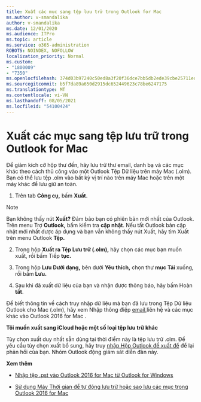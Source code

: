 ```yaml
---
title: Xuất các mục sang tệp lưu trữ trong Outlook for Mac
ms.author: v-smandalika
author: v-smandalika
ms.date: 12/01/2020
ms.audience: ITPro
ms.topic: article
ms.service: o365-administration
ROBOTS: NOINDEX, NOFOLLOW
localization_priority: Normal
ms.custom:
- "1800009"
- "7350"
ms.openlocfilehash: 374d03b97240c50ed8a3f20f36dce7bb5db2ede39cbe25711ed615efdbe1ac93
ms.sourcegitcommit: b5f7da89a650d2915dc652449623c78be6247175
ms.translationtype: MT
ms.contentlocale: vi-VN
ms.lasthandoff: 08/05/2021
ms.locfileid: "54100424"
---
```

# <a name="export-items-to-an-archive-file-in-outlook-for-mac"></a>Xuất các mục sang tệp lưu trữ trong Outlook for Mac

Để giảm kích cỡ hộp thư đến, hãy lưu trữ thư email, danh bạ và các mục khác theo cách thủ công vào một Outlook Tệp Dữ liệu trên máy Mac (.olm). Bạn có thể lưu tệp .olm vào bất kỳ vị trí nào trên máy Mac hoặc trên một máy khác để lưu giữ an toàn.

1. Trên tab **Công cụ,** bấm **Xuất.**

> [!NOTE]
> Bạn không thấy nút **Xuất?** Đảm bảo bạn có phiên bản mới nhất của Outlook. Trên menu Trợ **Outlook,** bấm kiểm tra **cập nhật**. Nếu tất Outlook bản cập nhật mới nhất được  áp dụng  và bạn vẫn không thấy nút Xuất, hãy tìm Xuất trên menu Outlook **Tệp.**

2. Trong hộp **Xuất ra Tệp Lưu trữ (.olm),** hãy chọn các mục bạn muốn xuất, rồi bấm Tiếp **tục.**

3. Trong hộp **Lưu Dưới dạng,** bên dưới **Yêu thích,** chọn thư **mục Tải** xuống, rồi bấm **Lưu.**

4. Sau khi đã xuất dữ liệu của bạn và nhận được thông báo, hãy bấm Hoàn **tất**.

Để biết thông tin về cách truy nhập dữ liệu mà bạn đã lưu trong Tệp Dữ liệu Outlook cho Mac (.olm), hãy xem Nhập thông điệp [email,](https://support.microsoft.com/office/import-and-export-outlook-email-contacts-and-calendar-92577192-3881-4502-b79d-c3bbada6c8ef#ID0EAACAAA=macOS)liên hệ và các mục khác vào Outlook 2016 for Mac .

**Tôi muốn xuất sang iCloud hoặc một số loại tệp lưu trữ khác**

Tùy chọn xuất duy nhất sẵn dùng tại thời điểm này là tệp lưu trữ .olm. Để yêu cầu tùy chọn xuất bổ sung, hãy truy [nhập Hộp Outlook đề xuất để](https://outlook.uservoice.com/) để lại phản hồi của bạn. Nhóm Outlook động giám sát diễn đàn này.

**Xem thêm**

- [Nhập tệp .pst vào Outlook 2016 for Mac từ Outlook for Windows](https://support.microsoft.com/office/import-a-pst-file-into-outlook-for-mac-from-outlook-for-windows-b4a6a1d6-94bb-4c85-a4fc-a83dc690e18c)

- [Sử dụng Máy Thời gian để tự động lưu trữ hoặc sao lưu các mục trong Outlook 2016 for Mac](https://support.microsoft.com/office/automatically-archive-or-back-up-outlook-for-mac-items-441fcce5-2262-4b64-ac8c-fa949df989f5)

